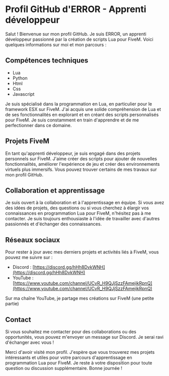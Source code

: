 # Profil GitHub d'ERROR - Apprenti développeur

Salut ! Bienvenue sur mon profil GitHub. Je suis ERROR, un apprenti développeur passionné par la création de scripts Lua pour FiveM. Voici quelques informations sur moi et mon parcours :

## Compétences techniques

- Lua
- Python
- Html
- Css
- Javascript

Je suis spécialisé dans la programmation en Lua, en particulier pour le framework ESX sur FiveM. J'ai acquis une solide compréhension de Lua et de ses fonctionnalités en explorant et en créant des scripts personnalisés pour FiveM. Je suis constamment en train d'apprendre et de me perfectionner dans ce domaine.

## Projets FiveM

En tant qu'apprenti développeur, je suis engagé dans des projets personnels sur FiveM. J'aime créer des scripts pour ajouter de nouvelles fonctionnalités, améliorer l'expérience de jeu et créer des environnements virtuels plus immersifs. Vous pouvez trouver certains de mes travaux sur mon profil GitHub.

## Collaboration et apprentissage

Je suis ouvert à la collaboration et à l'apprentissage en équipe. Si vous avez des idées de projets, des questions ou si vous cherchez à élargir vos connaissances en programmation Lua pour FiveM, n'hésitez pas à me contacter. Je suis toujours enthousiaste à l'idée de travailler avec d'autres passionnés et d'échanger des connaissances.

## Réseaux sociaux

Pour rester à jour avec mes derniers projets et activités liés à FiveM, vous pouvez me suivre sur :

- Discord : [https://discord.gg/hHh8DvkWNH](https://discord.gg/hHh8DvkWNH)
- YouTube : [https://www.youtube.com/channel/UCvR_H9QJjSzzFAmejikRpnQ](https://www.youtube.com/channel/UCvR_H9QJjSzzFAmejikRpnQ)

Sur ma chaîne YouTube, je partage mes créations sur FiveM (une petite partie)

## Contact

Si vous souhaitez me contacter pour des collaborations ou des opportunités, vous pouvez m'envoyer un message sur Discord. Je serai ravi d'échanger avec vous !

Merci d'avoir visité mon profil. J'espère que vous trouverez mes projets intéressants et utiles pour votre parcours d'apprentissage en programmation Lua pour FiveM. Je reste à votre disposition pour toute question ou discussion supplémentaire. Bonne journée !
